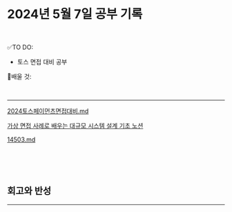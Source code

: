 # 2024년 5월 7일 공부 기록 

<br>

✅TO DO: 

- 토스 면접 대비 공부

💭배울 것:


<br>

---

[2024토스페이먼츠면접대비.md](..%2F..%2F..%2F%EA%B8%B0%ED%83%80%2F2024%ED%86%A0%EC%8A%A4%ED%8E%98%EC%9D%B4%EB%A8%BC%EC%B8%A0%EB%A9%B4%EC%A0%91%EB%8C%80%EB%B9%84.md)

[가상 면접 사례로 배우는 대규모 시스템 설계 기초 노션](https://seong-uk52.notion.site/07dc8b63045f4db3927b0003b44230f3?pvs=4)

[14503.md](..%2F..%2F..%2FAlgorithm%2FSolvedProblem%2F%EA%B5%AC%ED%98%84%2F14503%2F14503.md)

<br><br><br>





## 회고와 반성

---


